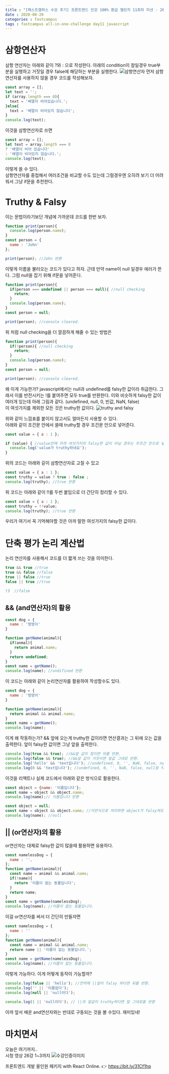 ```yaml
---
title : "[패스트캠퍼스 수강 후기] 프론트엔드 인강 100% 환급 챌린지 11회차 미션 - 26강 삼항연산자, truthy와 falsy, 단축평가논리계산법"
date : 2020-08-20
categories : fastcampus 
tags : fastcampus all-in-one-challenge day11 javascript 
---
```

# 삼항연산자
삼항 연산자는 아래와 같이 ?와 : 으로 작성한다. 아래의 condition이 참일경우 true부분을 실행하고 거짓일 경우 false에 해당하는 부분을 실행한다.
![삼항연산자](/images/200820-1.png)
먼저 삼항연산자를 사용하지 않을 경우 코드를 작성해보자.
```javascript
const array = [];
let text = '';
if (array.length === 0){
  text = '배열이 비어있습니다.';
}else{
  text = '배열이 비어있지 않습니다';
}
console.log(text);
```
이것을 삼항연산자로 쓰면
```javascript
const array = [];
let text = array.length === 0 
? '배열이 비어 있습니다' 
: '배열이 비어있지 않습니다.';
console.log(text);
```
이렇게 쓸 수 있다.   
삼항연산자를 중첩해서 여러조건을 비교할 수도 있는데 그럴경우엔 오히려 보기 더 어려워서 그냥 if문을 추천한다. 

# Truthy & Falsy
이는 문법이라기보단 개념에 가까운데 코드를 한번 보자. 
```javascript
function print(person){
  console.log(person.name);
}
const person = {
  name : 'John'
};

print(person); //John 반환
```
이렇게 이름을 불러오는 코드가 있다고 하자. 근데 만약 name이 null 일경우 에러가 뜬다. 그럼 null을 잡기 위해 if문을 넣어준다.
```javascript
function print(person){
  if(person === undefined || person === null){ //null checking
    return;
  }
  console.log(person.name);
}
const person = null;

print(person); //console cleared.
```
위 처럼 null checking을 더 깔끔하게 해줄 수 있는 방법은
```javascript
function print(person){
  if(!person){ //null checking
    return;
  }
  console.log(person.name);
}
const person = null;

print(person); //console cleared.
```
왜 이게 가능한가? javascript에서는 null과 undefined를 falsy한 값이라 취급한다. 그래서 이를 반전시키는 !를 붙여주면 모두 true를 반환한다. 이와 비슷하게 falsy한 값이 여러개 있는데 아래 그림과 같다. (undefined, null, 0, 빈값, NaN, false)  
이 여섯가지를 제외한 모든 것은 truthy한 값이다.
![truthy and falsy](/images/200820-2.png)

위와 같이 느낌표를 붙이지 않고서도 얼마든지 사용할 수 있다.  
아래와 같이 조건문 안에서 쓸때 truthy할 경우 조건문 안으로 넣어준다. 
```javascript
const value = { a : 1 };

if (value) { //value안에 아까 여섯가지의 falsy한 값이 아닐 경우는 무조건 안으로 넣어줌
  console.log('value가 truthy하네요');
}
```
위의 코드는 아래와 깉이 삼항연산자로 고칠 수 있고
```javascript
const value = { a : 1 };
const truthy = value ? true : false ;
console.log(truthy); //true 반환
```
위 코드는 아래와 같이 !!를 두번 붙임으로 더 간단히 정리할 수 있다.
```javascript
const value = { a : 1 };
const truthy = !!value;
console.log(truthy); //true 반환
```
우리가 여기서 꼭 기억해야할 것은 아까 말한 여섯가지의 falsy한 값이다. 

# 단축 평가 논리 계산법
논리 연산자를 사용해서 코드를 더 짧게 쓰는 것을 의미한다.
```javascript
true && true //true
true && false //false
true || false //true
false || true //true

!3  //false
```

## && (and연산자)의 활용
```javascript
const dog = {
  name : '멍멍이'
}

function getName(animal){
  if(anmal){
    return animal.name;
  }
  return undefined;
}
const name = getName();
console.log(name); //undifined 반환
```
이 코드는 아래와 같이 논리연산자를 활용하여 작성할수도 있다.
```javascript
const dog = {
  name : '멍멍이'
}

function getName(animal){
  return animal && animal.name;
}
const name = getName();
console.log(name);
```
이게 왜 작동하는가? && 앞에 오는게 truthy한 값이라면 연산결과는 그 뒤에 오는 값을 출력한다. 앞이 falsy한 값이면 그냥 앞을 출력한다. 

``` javascript
console.log(true && true); //&&앞 값이 참이면 뒤를 반환.
console.log(false && true); //&&앞 값이 거짓이면 앞값 그대로 반환.
console.log('hello' && 'text입니다'); //undefined, 0, '', NaN, false, null등 falsy한 값이 아니면 뭐든 뒤를 반환
console.log(0 && 'text입니다'); //undefined, 0, '', NaN, false, null등 falsy한 값이면 그냥 앞을 반환
```
이것을 리액트나 실제 코드에서 아래와 같은 방식으로 활용한다.
```javascript
const object = {name: '이름입니다'};
const name = object && object.name;
console.log(name);// 이름입니다 반환
```
```javascript
const object = null;
const name = object && object.name; //이런식으로 처리하면 object가 falsy여도 에러를 띄우지 않음.
console.log(name); //null
```

## || (or연산자)의 활용
or연산자는 대체로 falsy한 값이 많을때 활용하면 유용하다.
```javascript
const namelessDog = {
  name : '',
};
function getName(animal){
  const name = animal && animal.name;
  if(!name){
    return '이름이 없는 동물입니다';
  }
  return name;
}
const name = getName(namelessDog);
console.log(name); //이름이 없는 동물입니다.
```
이걸 or연산자를 써서 더 간단히 만들자면
```javascript
const namelessDog = {
  name : ''
};
function getName(animal){
  const name = animal && animal.name;
  return name || '이름이 없는 동물입니다.';
}
const name = getName(namelessDog);
console.log(name); //이름이 없는 동물입니다.
```
이렇게 가능하다. 이게 어떻게 동작이 가능할까?
```javascript
console.log(false || 'hello'); //만약에 ||앞이 falsy 하다면 뒤를 반환.
console.log('' || '이름없다');
console.log(null || 'null이다');

console.log(1 || 'null이다'); // ||의 앞값이 truthy하다면 앞 그대로를 반환
```
아까 앞서 배운 and연산자와는 반대로 구동되는 것을 볼 수있다. 재미있네!

# 마치면서
오늘은 여기까지..    
시청 영상 26강 1~3까지
![수강인증이미지](/images/200820-3.jpeg)
   
프론트엔드 개발 올인원 패키지 with React Online. 👉 https://bit.ly/31Cf1hp